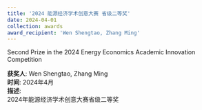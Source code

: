 ```yaml
---
title: '2024 能源经济学术创意大赛 省级二等奖'  
date: 2024-04-01                             
collection: awards  
award_recipient: 'Wen Shengtao, Zhang Ming'               
---
```


Second Prize in the 2024 Energy Economics Academic Innovation Competition


**获奖人**: Wen Shengtao, Zhang Ming  
**时间**: 2024年4月  
**描述**:  
2024年能源经济学术创意大赛省级二等奖
